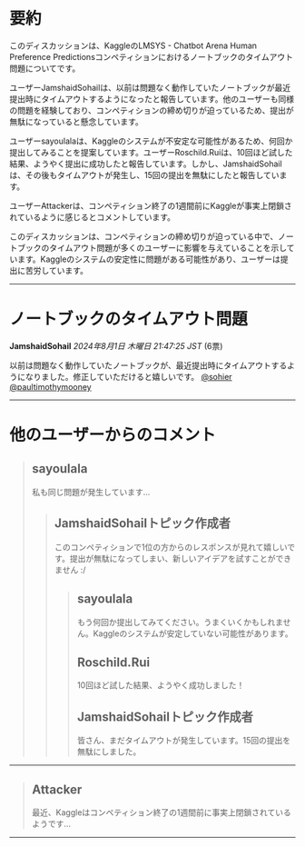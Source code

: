 # 要約 
このディスカッションは、KaggleのLMSYS - Chatbot Arena Human Preference Predictionsコンペティションにおけるノートブックのタイムアウト問題についてです。

ユーザーJamshaidSohailは、以前は問題なく動作していたノートブックが最近提出時にタイムアウトするようになったと報告しています。他のユーザーも同様の問題を経験しており、コンペティションの締め切りが迫っているため、提出が無駄になっていると懸念しています。

ユーザーsayoulalaは、Kaggleのシステムが不安定な可能性があるため、何回か提出してみることを提案しています。ユーザーRoschild.Ruiは、10回ほど試した結果、ようやく提出に成功したと報告しています。しかし、JamshaidSohailは、その後もタイムアウトが発生し、15回の提出を無駄にしたと報告しています。

ユーザーAttackerは、コンペティション終了の1週間前にKaggleが事実上閉鎖されているように感じるとコメントしています。

このディスカッションは、コンペティションの締め切りが迫っている中で、ノートブックのタイムアウト問題が多くのユーザーに影響を与えていることを示しています。Kaggleのシステムの安定性に問題がある可能性があり、ユーザーは提出に苦労しています。


---
# ノートブックのタイムアウト問題

**JamshaidSohail** *2024年8月1日 木曜日 21:47:25 JST* (6票)

以前は問題なく動作していたノートブックが、最近提出時にタイムアウトするようになりました。修正していただけると嬉しいです。 [@sohier](https://www.kaggle.com/sohier) [@paultimothymooney](https://www.kaggle.com/paultimothymooney) 

---
# 他のユーザーからのコメント

> ## sayoulala
> 
> 私も同じ問題が発生しています…
> 
> 
> 
> > ## JamshaidSohailトピック作成者
> > 
> > このコンペティションで1位の方からのレスポンスが見れて嬉しいです。提出が無駄になってしまい、新しいアイデアを試すことができません :/
> > 
> > 
> > 
> > > ## sayoulala
> > > 
> > > もう何回か提出してみてください。うまくいくかもしれません。Kaggleのシステムが安定していない可能性があります。
> > > 
> > > 
> > > 
> > > ## Roschild.Rui
> > > 
> > > 10回ほど試した結果、ようやく成功しました！
> > > 
> > > 
> > > 
> > > ## JamshaidSohailトピック作成者
> > > 
> > > 皆さん、まだタイムアウトが発生しています。15回の提出を無駄にしました。
> > > 
> > > 
> > > 
---
> ## Attacker
> 
> 最近、Kaggleはコンペティション終了の1週間前に事実上閉鎖されているようです…
> 
> 
> 
--- 

